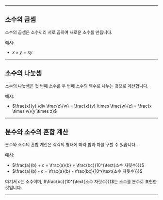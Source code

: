 ***

## 소수의 곱셈

소수의 곱셈은 소수끼리 서로 곱하여 새로운 소수를 만듭니다.

예시:

- $x \times y = xy$

***

## 소수의 나눗셈

소수의 나눗셈은 첫 번째 소수를 두 번째 소수의 역수로 나누는 것으로 계산합니다.

예시:

- $\frac{x}{y} \div \frac{z}{w} = \frac{x}{y} \times \frac{w}{z} = \frac{x \times w}{y \times z}$

***

## 분수와 소수의 혼합 계산

분수와 소수의 혼합 계산은 각각의 형태에 따라 합과 차를 구할 수 있습니다.

예시:

- $\frac{a}{b} + c = \frac{a}{b} + \frac{bc}{10^{\text{소수 자릿수}}}$
- $\frac{a}{b} - c = \frac{a}{b} - \frac{bc}{10^{\text{소수 자릿수}}}$

여기서 $c$는 소수이며, $\frac{bc}{10^{\text{소수 자릿수}}}$는 소수를 분수로 표현한 것입니다.

***
